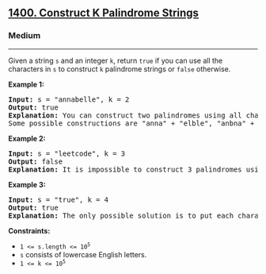 ### <h2><a href="https://leetcode.com/problems/construct-k-palindrome-strings/">1400. Construct K Palindrome Strings</a></h2>  
<h3>Medium</h3>  
<hr>  
<div>  
<p>Given a string <code>s</code> and an integer <code>k</code>, return <code>true</code> if you can use all the characters in <code>s</code> to construct <code>k</code> palindrome strings or <code>false</code> otherwise.</p>  

<p><strong>Example 1:</strong></p>  
<pre><strong>Input:</strong> s = "annabelle", k = 2  
<strong>Output:</strong> true  
<strong>Explanation:</strong> You can construct two palindromes using all characters in s.  
Some possible constructions are "anna" + "elble", "anbna" + "elle", "anellena" + "b".  
</pre>  

<p><strong>Example 2:</strong></p>  
<pre><strong>Input:</strong> s = "leetcode", k = 3  
<strong>Output:</strong> false  
<strong>Explanation:</strong> It is impossible to construct 3 palindromes using all the characters of s.  
</pre>  

<p><strong>Example 3:</strong></p>  
<pre><strong>Input:</strong> s = "true", k = 4  
<strong>Output:</strong> true  
<strong>Explanation:</strong> The only possible solution is to put each character in a separate string.  
</pre>  

<p><strong>Constraints:</strong></p>  
<ul>  
<li><code>1 <= s.length <= 10<sup>5</sup></code></li>  
<li><code>s</code> consists of lowercase English letters.</li>  
<li><code>1 <= k <= 10<sup>5</sup></code></li>  
</ul>  
</div>  
